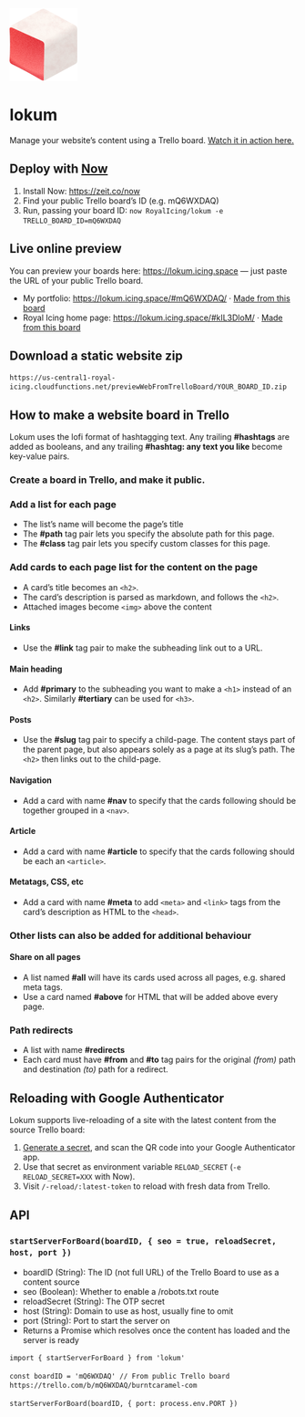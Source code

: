 ![Lokum logo](docs/lokum-128.png)

# lokum

Manage your website’s content using a Trello board. [Watch it in action here.](https://www.youtube.com/watch?v=GThjBRCbiBk)

## Deploy with [Now](https://zeit.co/now)

1. Install Now: https://zeit.co/now
2. Find your public Trello board’s ID (e.g. mQ6WXDAQ)
3. Run, passing your board ID: `now RoyalIcing/lokum -e TRELLO_BOARD_ID=mQ6WXDAQ`

## Live online preview

You can preview your boards here: https://lokum.icing.space — just paste the URL of your public Trello board.

- My portfolio: https://lokum.icing.space/#mQ6WXDAQ/ · [Made from this board](https://trello.com/b/mQ6WXDAQ/burntcaramel-com)
- Royal Icing home page: https://lokum.icing.space/#kIL3DloM/ · [Made from this board](https://trello.com/b/kIL3DloM/icing-space)

## Download a static website zip

```
https://us-central1-royal-icing.cloudfunctions.net/previewWebFromTrelloBoard/YOUR_BOARD_ID.zip
```

## How to make a website board in Trello

Lokum uses the lofi format of hashtagging text. Any trailing **#hashtags** are added as booleans, and any trailing **#hashtag: any text you like** become key-value pairs.

### Create a board in Trello, and make it public.

### Add a list for each page
- The list’s name will become the page’s title
- The **#path** tag pair lets you specify the absolute path for this page.
- The **#class** tag pair lets you specify custom classes for this page.

### Add cards to each page list for the content on the page
- A card’s title becomes an `<h2>`.
- The card’s description is parsed as markdown, and follows the `<h2>`.
- Attached images become `<img>` above the content

#### Links
- Use the **#link** tag pair to make the subheading link out to a URL.

#### Main heading
- Add **#primary** to the subheading you want to make a `<h1>` instead of an `<h2>`. Similarly **#tertiary** can be used for `<h3>`.

#### Posts
- Use the **#slug** tag pair to specify a child-page. The content stays part of the parent page, but also appears solely as a page at its slug’s path. The `<h2>` then links out to the child-page.

#### Navigation
- Add a card with name **#nav** to specify that the cards following should be together grouped in a `<nav>`.

#### Article
- Add a card with name **#article** to specify that the cards following should be each an `<article>`.

#### Metatags, CSS, etc
- Add a card with name **#meta** to add `<meta>` and `<link>` tags from the card’s description as HTML to the `<head>`. 

### Other lists can also be added for additional behaviour

#### Share on all pages
- A list named **#all** will have its cards used across all pages, e.g. shared meta tags.
- Use a card named **#above** for HTML that will be added above every page.

### Path redirects
- A list with name **#redirects**
- Each card must have **#from** and **#to** tag pairs for the original _(from)_ path and destination _(to)_ path for a redirect.

## Reloading with Google Authenticator

Lokum supports live-reloading of a site with the latest content from the source Trello board:

1. [Generate a secret](https://sedemo-mktb.rhcloud.com), and scan the QR code into your Google Authenticator app.
2. Use that secret as environment variable `RELOAD_SECRET` (`-e RELOAD_SECRET=XXX` with Now).
3. Visit `/-reload/:latest-token` to reload with fresh data from Trello.

## API

### `startServerForBoard(boardID, { seo = true, reloadSecret, host, port })`
- boardID (String): The ID (not full URL) of the Trello Board to use as a content source
- seo (Boolean): Whether to enable a /robots.txt route
- reloadSecret (String): The OTP secret
- host (String): Domain to use as host, usually fine to omit
- port (String): Port to start the server on
- Returns a Promise which resolves once the content has loaded and the server is ready

```
import { startServerForBoard } from 'lokum'

const boardID = 'mQ6WXDAQ' // From public Trello board https://trello.com/b/mQ6WXDAQ/burntcaramel-com

startServerForBoard(boardID, { port: process.env.PORT })
```
